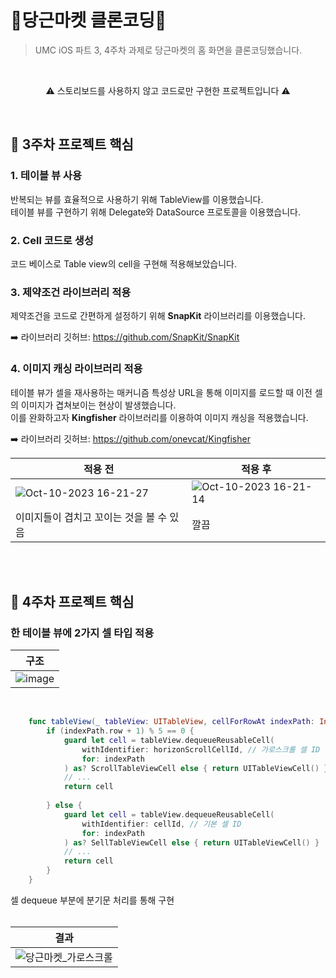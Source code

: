#  🥕당근마켓 클론코딩🥕
> UMC iOS 파트 3, 4주차 과제로 당근마켓의 홈 화면을 클론코딩했습니다.
<br/>
<p align='center'><bold>⚠️ 스토리보드를 사용하지 않고 코드로만 구현한 프로젝트입니다 ⚠️</bold></p>
<br/>

## 📌 3주차 프로젝트 핵심
### 1. 테이블 뷰 사용
반복되는 뷰를 효율적으로 사용하기 위해 TableView를 이용했습니다.
<br/>
테이블 뷰를 구현하기 위해 Delegate와 DataSource 프로토콜을 이용했습니다.
<br/>
### 2. Cell 코드로 생성
코드 베이스로 Table view의 cell을 구현해 적용해보았습니다.
<br/>
### 3. 제약조건 라이브러리 적용
제약조건을 코드로 간편하게 설정하기 위해 **SnapKit** 라이브러리를 이용했습니다.

➡️ 라이브러리 깃허브: https://github.com/SnapKit/SnapKit
<br/>
### 4. 이미지 캐싱 라이브러리 적용
테이블 뷰가 셀을 재사용하는 매커니즘 특성상 URL을 통해 이미지를 로드할 때 이전 셀의 이미지가 겹쳐보이는 현상이 발생했습니다.
<br/>
이를 완화하고자 **Kingfisher** 라이브러리를 이용하여 이미지 캐싱을 적용했습니다.

➡️ 라이브러리 깃허브: https://github.com/onevcat/Kingfisher

적용 전 | 적용 후
--|--
![Oct-10-2023 16-21-27](https://github.com/dodo849/UMC-iOS-Study/assets/71880682/7c5b7495-df0c-4480-8b54-93f03f50621c) | ![Oct-10-2023 16-21-14](https://github.com/dodo849/UMC-iOS-Study/assets/71880682/e098c33c-732b-4825-beb5-150cbc809997)
이미지들이 겹치고 꼬이는 것을 볼 수 있음 | 깔끔

<br/><br/>

## 📌 4주차 프로젝트 핵심
### 한 테이블 뷰에 2가지 셀 타입 적용
구조 |
--|
![image](https://github.com/dodo849/UMC-iOS-Study/assets/71880682/3b53c0ed-337e-4e5d-94eb-cf9b5826404b) |

<br/>

```swift
    func tableView(_ tableView: UITableView, cellForRowAt indexPath: IndexPath) -> UITableViewCell {
        if (indexPath.row + 1) % 5 == 0 {
            guard let cell = tableView.dequeueReusableCell(
                withIdentifier: horizonScrollCellId, // 가로스크롤 셀 ID
                for: indexPath
            ) as? ScrollTableViewCell else { return UITableViewCell() }
            // ...
            return cell
            
        } else {
            guard let cell = tableView.dequeueReusableCell(
                withIdentifier: cellId, // 기본 셀 ID
                for: indexPath
            ) as? SellTableViewCell else { return UITableViewCell() }
            // ...
            return cell
        }
    }
```
셀 dequeue 부분에 분기문 처리를 통해 구현
<br />
<br />

결과 |
--|
![당근마켓_가로스크롤](https://github.com/dodo849/UMC-iOS-Study/assets/71880682/5731259d-ad81-40a8-911d-3e47e34134ac) |

<br/><br/><br/><br/>
